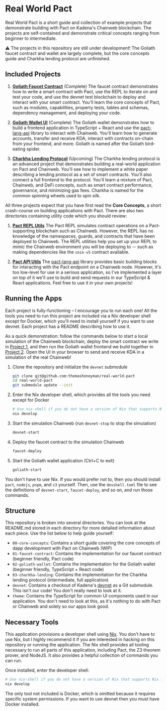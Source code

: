 # Real World Pact

Real World Pact is a short guide and collection of example projects that demonstrate building with Pact on Kadena's Chainweb blockchain. The projects are self-contained and demonstrate critical concepts ranging from beginner to intermediate.

:warning: The projects in this repository are still under development! The Goliath faucet contract and wallet are largely complete, but the core concepts guide and Charkha lending protocol are unfinished.

## Included Projects

1. [**Goliath Faucet Contract**](./01-faucet-contract) (Complete)
   The faucet contract demonstrates how to write a smart contract with Pact, use the REPL to iterate on and test your code, and use the devnet test blockchain to deploy and interact with your smart contract. You'll learn the core concepts of Pact, such as modules, capabilities, property tests, tables and schemas, dependency management, and deploying your code.

2. [**Goliath Wallet UI**](./02-goliath-wallet) (Complete)
   The Goliath wallet demonstrates how to build a frontend application in TypeScript + React and use the [pact-lang-api](https://github.com/kadena-io/pact-lang-api) library to interact with Chainweb. You'll learn how to generate accounts, transfer and receive KDA, interact with contracts on-chain from your frontend, and more. Goliath is named after the Goliath bird-eating spider.

3. **[Charkha Lending Protocol](./03-charkha-lending)** (Upcoming)
   The Charkha lending protocol is an advanced project that demonstrates building a real-world application on Pact and Chainweb. You'll see how to implement a white paper describing a lending protocol as a set of smart contracts. You'll also connect a full frontend to the protocol. You'll learn a mixture of Pact, Chainweb, and DeFi concepts, such as smart contract performance, governance, and minimizing gas fees. Charkha is named for the common spinning wheels used to spin silk.

All three projects expect that you have first read the **Core Concepts**, a short crash-course on building applications with Pact. There are also two directories containing utility code which you should review:

1. **[Pact REPL Utils](./pact-repl-utils)**
   The Pact REPL simulates contract operations on a Pact-supporting blockchain such as Chainweb. However, the REPL has no knowledge of the namespaces, guards, and contracts that have been deployed to Chainweb. The REPL utilities help you set up your REPL to mimic the Chainweb environment you will be deploying to -- such as making dependencies like the `coin-v5` contract available.

2. **[Pact API Utils](./pact-api-utils)**
   The [pact-lang-api](https://github.com/kadena-io/pact-lang-api) library provides basic building blocks for interacting with the Pact endpoint on a Chainweb node. However, it's too low-level for use in a serious application, so I've implemented a layer on top of it we'll use to build and send requests in our TypeScript & React applications. Feel free to use it in your own projects!

## Running the Apps

Each project is fully-functioning – I encourage you to run each one! All the tools you need to run this project are included via a Nix developer shell except for Docker, which you'll need to install yourself if you want to use devnet. Each project has a README describing how to use it.

As a quick demonstration: follow the commands below to start a local simulation of the Chainweb blockchain, deploy the smart contract we write in [Project 1](./01-faucet-contract), and then run the Goliath wallet frontend we build together in [Project 2](./02-goliath-wallet). Open the UI in your browser to send and receive KDA in a simulation of the real Chainweb!

1. Clone the repository and initialize the `devnet` submodule

   ```sh
   git clone git@github.com:thomashoneyman/real-world-pact
   cd real-world-pact
   git submodule update --init
   ```

2. Enter the Nix developer shell, which provides all the tools you need except for Docker

   ```sh
   # Use nix-shell if you do not have a version of Nix that supports Nix flakes.
   nix develop
   ```

3. Start the simulation Chainweb (run `devnet-stop` to stop the simulation)

   ```sh
   devnet-start
   ```

4. Deploy the faucet contract to the simulation Chainweb

   ```sh
   faucet-deploy
   ```

5. Start the Goliath wallet application (Ctrl+C to exit)

   ```sh
   goliath-start
   ```

You don't have to use Nix. If you would prefer not to, then you should install `pact`, `nodejs`, `pnpm`, and `z3` yourself. Then, use the `devshell.toml` file to see the definitions of `devnet-start`, `faucet-deploy`, and so on, and run those commands.

## Structure

This repository is broken into several directories. You can look at the README.md stored in each directory for more detailed information about each piece. Use the list below to help guide yourself:

- `00-core-concepts`: Contains a short guide covering the core concepts of dapp development with Pact on Chainweb (WIP)
- `01-faucet-contract`: Contains the implementation for our faucet contract (beginner friendly, Pact code)
- `02-goliath-wallet`: Contains the implementation for the Goliath wallet (beginner friendly, TypeScript + React code)
- `03-charkha-lending`: Contains the implementation for the Charkha lending protocol (intermediate, full application)
- `devnet`: Contains a checkout of Kadena's [devnet](https://github.com/kadena-io/devnet) as a Git submodule. This isn't our code! You don't really need to look at it.
- `theme`: Contains the TypeScript for common UI components used in our application. You don't need to look at this, as it's nothing to do with Pact or Chainweb and solely so our apps look good.

## Necessary Tools

This application provisions a developer shell using [Nix](https://nixos.org/download.html). You don't have to use Nix, but I highly recommend it if you are interested in hacking on this repository or running the application. The Nix shell provides all tooling necessary to run all parts of this application, including Pact, the Z3 theorem prover, and NodeJS. It also provides a helpful collection of commands you can run.

Once installed, enter the developer shell:

```sh
# Use nix-shell if you do not have a version of Nix that supports Nix flakes.
nix develop
```

The only tool not included is Docker, which is omitted because it requires specific system permissions. If you want to use devnet then you must have Docker installed.
